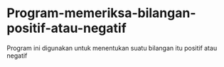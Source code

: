# Program-memeriksa-bilangan-positif-atau-negatif
Program ini digunakan untuk menentukan suatu bilangan itu positif atau negatif
